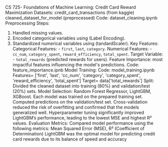 CS 725- Foundations of Machine Learning: Credit 
Card Reward Maximization
Datasets:
credit_card_transactions (from kaggle)
cleaned_dataset_for_model (preprocessed)
Code: dataset_cleaning.ipynb
Preprocessing Steps: 
1. Handled missing values. 
2. Encoded categorical variables using (Label Encoding).
3. Standardized numerical variables using (tandardScaler).
Key Features: 
Categorical Features: - `first`, `last`, `category`.
Numerical Features: - `cc_num`, `category_spent`, `reward_efficiency`, `total_spent`.
Target Variable: - `total_rewards` (predicted rewards for users). 
Feature Importance:
most impactful features influencing the model's predictions.
Code: feature_importance.ipnb 
Model Training:
Code: model_training.ipynb
Features= ['first', 'last', 'cc_num', 'category', 'category_spent', 'reward_efficiency', 
'total_spent']
Target= data['total_rewards']
Split: Divided the cleaned dataset into training (80%) and validation/test (20%) sets.
Model Selection: Random Forest Regressor, LightGBM, XGBoost.
Each model was trained on the prepared training set.
Computed predictions on the validation/test set.
Cross-validation reduced the risk of overfitting and confirmed that the models generalized 
well.
Hyperparameter tuning significantly improved LightGBM’s performance, leading to the 
lowest MSE and highest R² values.
Evaluation Metrics: Compared model performance using the following metrics:
Mean Squared Error (MSE), R² (Coefficient of Determination)
LightGBM was the optimal model for predicting credit card rewards due to its balance of 
speed and accuracy
